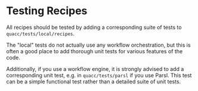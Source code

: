# Testing Recipes

All recipes should be tested by adding a corresponding suite of tests to `quacc/tests/local/recipes`.

The "local" tests do not actually use any workflow orchestration, but this is often a good place to add thorough unit tests for various features of the code.

Additionally, if you use a workflow engine, it is strongly advised to add a corresponding unit test, e.g. in `quacc/tests/parsl` if you use Parsl. This test can be a simple functional test rather than a detailed suite of unit tests.
